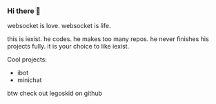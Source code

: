 ### Hi there 👋

<!--
**imightexist/imightexist** is a ✨ _special_ ✨ repository because its `README.md` (this file) appears on your GitHub profile.

Here are some ideas to get you started:

- 🔭 I’m currently working on ...
- 🌱 I’m currently learning ...
- 👯 I’m looking to collaborate on ...
- 🤔 I’m looking for help with ...
- 💬 Ask me about ...
- 📫 How to reach me: ...
- 😄 Pronouns: ...
- ⚡ Fun fact: ...

Feb 2022: so um, i exist, and i make really shitty stuff. my projects were made for fun so dont be surprised if a project is unfinished or has bugs that might never be fixed
-->
websocket is love. websocket is life.

this is iexist. he codes. he makes too many repos. he never finishes his projects fully. it is your choice to like iexist.

Cool projects:
<!--- node-WindowsForms (onclick and modify doesn't work, but pretty good nodejs gui framework i guess)
- BetterTimber (ehh might have some issues, maybe a lot)
- BetterVM
- PaintVM-->
- ibot
- minichat

btw check out legoskid on github
